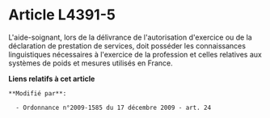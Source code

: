 # Article L4391-5

L'aide-soignant, lors de la délivrance de l'autorisation d'exercice ou de la déclaration de prestation de services, doit
posséder les connaissances linguistiques nécessaires à l'exercice de la profession et celles relatives aux systèmes de poids
et mesures utilisés en France.

**Liens relatifs à cet article**

	**Modifié par**:

	  - Ordonnance n°2009-1585 du 17 décembre 2009 - art. 24
